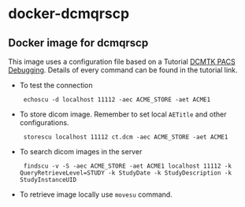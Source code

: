 # docker-dcmqrscp

Docker image for dcmqrscp
-------------------------

This image uses a configuration file based on a Tutorial [DCMTK PACS Debugging](http://support.dcmtk.org/redmine/projects/dcmtk/wiki/Howto_PACSDebuggingWithDCMTK). Details of every command can be found in the tutorial link.

 - To test the connection

        echoscu -d localhost 11112 -aec ACME_STORE -aet ACME1

 - To store dicom image. Remember to set local `AETitle` and other configurations.

        storescu localhost 11112 ct.dcm -aec ACME_STORE -aet ACME1

 - To search dicom images in the server

        findscu -v -S -aec ACME_STORE -aet ACME1 localhost 11112 -k QueryRetrieveLevel=STUDY -k StudyDate -k StudyDescription -k StudyInstanceUID

 - To retrieve image locally use `movesu` command.



